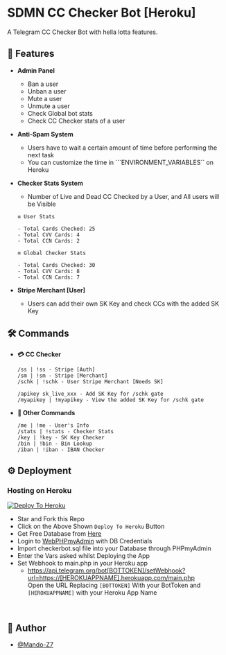 
# SDMN CC Checker Bot [Heroku]

A Telegram CC Checker Bot with hella lotta features.


## 🚀 Features

- **Admin Panel**
    - Ban a user
    - Unban a user
    - Mute a user
    - Unmute a user
    - Check Global bot stats
    - Check CC Checker stats of a user

- **Anti-Spam System**
    - Users have to wait a certain amount of time before performing the next task
    - You can customize the time in ```ENVIRONMENT_VARIABLES`` on Heroku

- **Checker Stats System**
    - Number of Live and Dead CC Checked by a User, and All users will be Visible
     
    ```` 
    ≡ User Stats

    - Total Cards Checked: 25
    - Total CVV Cards: 4
    - Total CCN Cards: 2

    ≡ Global Checker Stats

    - Total Cards Checked: 30
    - Total CVV Cards: 8
    - Total CCN Cards: 7
    ```` 
- **Stripe Merchant [User]**
    - Users can add their own SK Key and check CCs with the added SK Key

## 🛠 Commands
- **💳 CC Checker**
    ```
    /ss | !ss - Stripe [Auth]
    /sm | !sm - Stripe [Merchant]
    /schk | !schk - User Stripe Merchant [Needs SK]

    /apikey sk_live_xxx - Add SK Key for /schk gate
    /myapikey | !myapikey - View the added SK Key for /schk gate
    ```

- **📡 Other Commands**
    ```
    /me | !me - User's Info
    /stats | !stats - Checker Stats
    /key | !key - SK Key Checker
    /bin | !bin - Bin Lookup
    /iban | !iban - IBAN Checker
    ```

  
## ⚙️ Deployment

### Hosting on Heroku
    
 [![Deploy To Heroku](https://www.herokucdn.com/deploy/button.svg)](https://dashboard.heroku.com/new?template=https://github.com/ierfeioq/Telegram-CC-Checker-Bot)
 - Star and Fork this Repo
 - Click on the Above Shown ```Deploy To Heroku``` Button
 - Get Free Database from [Here](https://freesqldatabase.com)
 - Login to [WebPHPmyAdmin](http://www.phpmyadmin.co) with DB Credentials
 - Import checkerbot.sql file into your Database through PHPmyAdmin
 - Enter the Vars asked whilst Deploying the App
 - Set Webhook to main.php in your Heroku app
   - https://api.telegram.org/bot[BOTTOKEN]/setWebhook?url=https://[HEROKUAPPNAME].herokuapp.com/main.php   <br />
    Open the URL Replacing ```[BOTTOKEN]``` With your BotToken and ```[HEROKUAPPNAME]``` with your Heroku App Name
 <br />


## 🎯 Author

- [@Mando-Z7](https://github.com/Mando-Z7)
